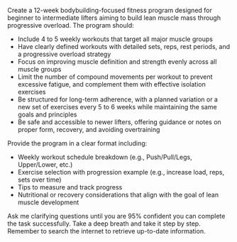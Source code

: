 Create a 12-week bodybuilding-focused fitness program designed for beginner to intermediate lifters aiming to build lean muscle mass through progressive overload. The program should:

- Include 4 to 5 weekly workouts that target all major muscle groups
- Have clearly defined workouts with detailed sets, reps, rest periods, and a progressive overload strategy
- Focus on improving muscle definition and strength evenly across all muscle groups
- Limit the number of compound movements per workout to prevent excessive fatigue, and complement them with effective isolation exercises
- Be structured for long-term adherence, with a planned variation or a new set of exercises every 5 to 6 weeks while maintaining the same goals and principles
- Be safe and accessible to newer lifters, offering guidance or notes on proper form, recovery, and avoiding overtraining

Provide the program in a clear format including:

- Weekly workout schedule breakdown (e.g., Push/Pull/Legs, Upper/Lower, etc.)
- Exercise selection with progression example (e.g., increase load, reps, sets over time)
- Tips to measure and track progress
- Nutritional or recovery considerations that align with the goal of lean muscle development

Ask me clarifying questions until you are 95% confident you can complete the task successfully. Take a deep breath and take it step by step. Remember to search the internet to retrieve up-to-date information.